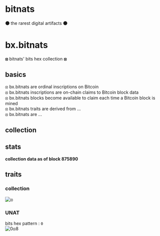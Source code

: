 # bitnats

**🟠** the rarest digital artifacts **🟠**

# bx.bitnats

**⦻** bitnats' bits hex collection **⦻**

## basics

⦻ bx.bitnats are ordinal inscriptions on Bitcoin  
⦻ bx.bitnats inscriptions are on-chain claims to Bitcoin block data  
⦻ bx.bitnats blocks become available to claim each time a Bitcoin block is mined  
⦻ bx.bitnats traits are derived from ...  
⦻ bx.bitnats are ...

## collection

## stats

**collection data as of block 875890**

## traits

### collection

![⦻](images/0.svg)

### UNAT

bits hex pattern : `0`  
![0⦻8](images/08.svg)
